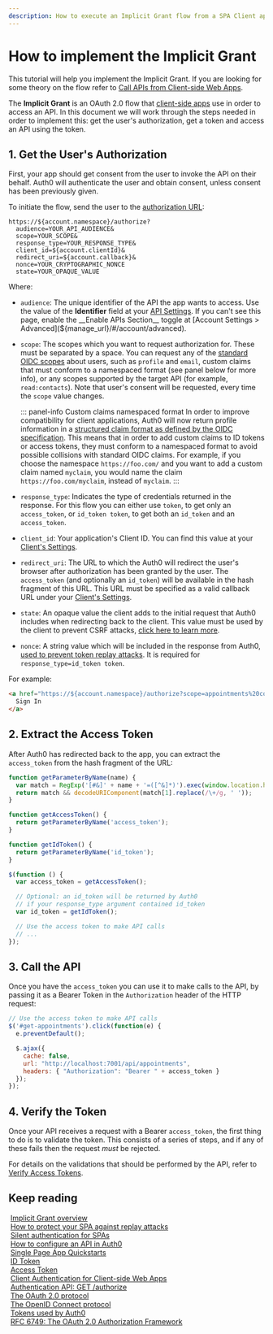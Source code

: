 ```yaml
---
description: How to execute an Implicit Grant flow from a SPA Client application.
---
```


# How to implement the Implicit Grant

<div class="alert alert-info">
  This tutorial will help you implement the Implicit Grant. If you are looking for some theory on the flow refer to <a href="/api-auth/grant/implicit">Call APIs from Client-side Web Apps</a>.
</div>

The __Implicit Grant__ is an OAuth 2.0 flow that [client-side apps](/quickstart/spa) use in order to access an API. In this document we will work through the steps needed in order to implement this: get the user's authorization, get a token and access an API using the token.

## 1. Get the User's Authorization

First, your app should get consent from the user to invoke the API on their behalf. Auth0 will authenticate the user and obtain consent, unless consent has been previously given.

To initiate the flow, send the user to the [authorization URL](/api/authentication#implicit):

```text
https://${account.namespace}/authorize?
  audience=YOUR_API_AUDIENCE&
  scope=YOUR_SCOPE&
  response_type=YOUR_RESPONSE_TYPE&
  client_id=${account.clientId}&
  redirect_uri=${account.callback}&
  nonce=YOUR_CRYPTOGRAPHIC_NONCE
  state=YOUR_OPAQUE_VALUE
```

Where:

* `audience`: The unique identifier of the API the app wants to access. Use the value of the __Identifier__ field at your [API Settings](${manage_url}/#/apis). If you can't see this page, enable the __Enable APIs Section__ toggle at [Account Settings > Advanced](${manage_url}/#/account/advanced).

* `scope`: The scopes which you want to request authorization for. These must be separated by a space. You can request any of the [standard OIDC scopes](https://openid.net/specs/openid-connect-core-1_0.html#StandardClaims) about users, such as `profile` and `email`, custom claims that must conform to a namespaced format (see panel below for more info), or any scopes supported by the target API (for example, `read:contacts`). Note that user's consent will be requested, every time the `scope` value changes.

  ::: panel-info Custom claims namespaced format
  In order to improve compatibility for client applications, Auth0 will now return profile information in a [structured claim format as defined by the OIDC specification](https://openid.net/specs/openid-connect-core-1_0.html#StandardClaims). This means that in order to add custom claims to ID tokens or access tokens, they must conform to a namespaced format to avoid possible collisions with standard OIDC claims. For example, if you choose the namespace `https://foo.com/` and you want to add a custom claim named `myclaim`, you would name the claim `https://foo.com/myclaim`, instead of `myclaim`.
  :::

* `response_type`: Indicates the type of credentials returned in the response. For this flow you can either use `token`, to get only an `access_token`, or `id_token token`, to get both an `id_token` and an `access_token`.

* `client_id`: Your application's Client ID. You can find this value at your [Client's Settings](${manage_url}/#/clients/${account.clientId}/settings).

* `redirect_uri`: The URL to which the Auth0 will redirect the user's browser after authorization has been granted by the user. The `access_token` (and optionally an `id_token`) will be available in the hash fragment of this URL. This URL must be specified as a valid callback URL under your [Client's Settings](${manage_url}/#/clients/${account.clientId}/settings).

* `state`: An opaque value the client adds to the initial request that Auth0 includes when redirecting back to the client. This value must be used by the client to prevent CSRF attacks, [click here to learn more](/protocols/oauth-state).

* `nonce`: A string value which will be included in the response from Auth0, [used to prevent token replay attacks](/api-auth/tutorials/nonce). It is required for `response_type=id_token token`.

For example:

```html
<a href="https://${account.namespace}/authorize?scope=appointments%20contacts&audience=appointments:api&response_type=id_token%20token&client_id=${account.clientId}&redirect_uri=${account.callback}">
  Sign In
</a>
```

## 2. Extract the Access Token

After Auth0 has redirected back to the app, you can extract the `access_token` from the hash fragment of the URL:

```js
function getParameterByName(name) {
  var match = RegExp('[#&]' + name + '=([^&]*)').exec(window.location.hash);
  return match && decodeURIComponent(match[1].replace(/\+/g, ' '));
}

function getAccessToken() {
  return getParameterByName('access_token');
}

function getIdToken() {
  return getParameterByName('id_token');
}

$(function () {
  var access_token = getAccessToken();

  // Optional: an id_token will be returned by Auth0
  // if your response_type argument contained id_token
  var id_token = getIdToken();

  // Use the access token to make API calls
  // ...
});
```

## 3. Call the API

Once you have the `access_token` you can use it to make calls to the API, by passing it as a Bearer Token in the `Authorization` header of the HTTP request:

``` js
// Use the access token to make API calls
$('#get-appointments').click(function(e) {
  e.preventDefault();

  $.ajax({
    cache: false,
    url: "http://localhost:7001/api/appointments",
    headers: { "Authorization": "Bearer " + access_token }
  });
});
```

## 4. Verify the Token

Once your API receives a request with a Bearer `access_token`, the first thing to do is to validate the token. This consists of a series of steps, and if any of these fails then the request _must_ be rejected.

For details on the validations that should be performed by the API, refer to [Verify Access Tokens](/api-auth/tutorials/verify-access-token).

## Keep reading

<i class="notification-icon icon-budicon-345"></i>&nbsp;[Implicit Grant overview](/api-auth/grant/implicit)<br/>
<i class="notification-icon icon-budicon-345"></i>&nbsp;[How to protect your SPA against replay attacks](/api-auth/tutorials/nonce)<br/>
<i class="notification-icon icon-budicon-345"></i>&nbsp;[Silent authentication for SPAs](/api-auth/tutorials/silent-authentication)<br/>
<i class="notification-icon icon-budicon-345"></i>&nbsp;[How to configure an API in Auth0](/apis)<br/>
<i class="notification-icon icon-budicon-345"></i>&nbsp;[Single Page App Quickstarts](/quickstart/spa)<br/>
<i class="notification-icon icon-budicon-345"></i>&nbsp;[ID Token](/tokens/id-token)<br/>
<i class="notification-icon icon-budicon-345"></i>&nbsp;[Access Token](/tokens/access-token)<br/>
<i class="notification-icon icon-budicon-345"></i>&nbsp;[Client Authentication for Client-side Web Apps](/client-auth/client-side-web)<br/>
<i class="notification-icon icon-budicon-345"></i>&nbsp;[Authentication API: GET /authorize](/api/authentication#implicit-grant)<br/>
<i class="notification-icon icon-budicon-345"></i>&nbsp;[The OAuth 2.0 protocol](/protocols/oauth2)<br/>
<i class="notification-icon icon-budicon-345"></i>&nbsp;[The OpenID Connect protocol](/protocols/oidc)<br/>
<i class="notification-icon icon-budicon-345"></i>&nbsp;[Tokens used by Auth0](/tokens)<br/>
<i class="notification-icon icon-budicon-345"></i>&nbsp;[RFC 6749: The OAuth 2.0 Authorization Framework](https://tools.ietf.org/html/rfc6749)
